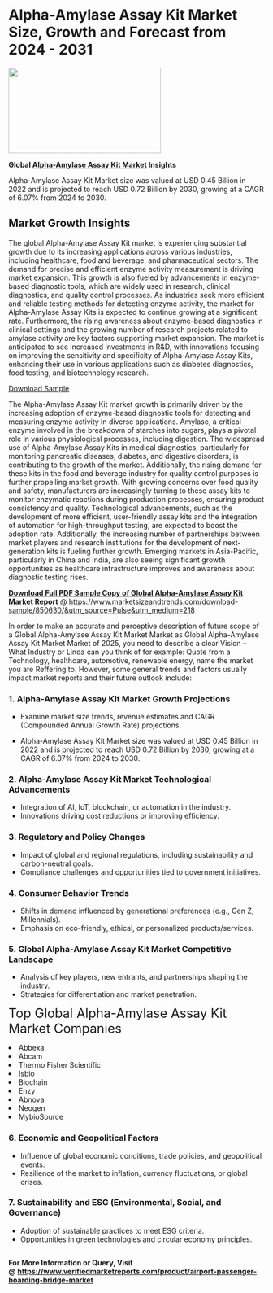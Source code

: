 <H1>Alpha-Amylase Assay Kit Market Size, Growth and Forecast from 2024 - 2031</H1><img class="aligncenter size-medium wp-image-584254" src="https://thirdeyenews.in/wp-content/uploads/2024/09/Global-Market-Research-300x168.jpeg" alt="" width="300" height="168" /><p><strong>Global&nbsp;<a href="https://www.marketsizeandtrends.com/download-sample/850630/&amp;utm_source=Pulse&amp;utm_medium=218">Alpha-Amylase Assay Kit Market</a> Insights</strong></p><p>Alpha-Amylase Assay Kit Market size was valued at USD 0.45 Billion in 2022 and is projected to reach USD 0.72 Billion by 2030, growing at a CAGR of 6.07% from 2024 to 2030.</p><p><h2>Market Growth Insights</h2> <p>The global Alpha-Amylase Assay Kit market is experiencing substantial growth due to its increasing applications across various industries, including healthcare, food and beverage, and pharmaceutical sectors. The demand for precise and efficient enzyme activity measurement is driving market expansion. This growth is also fueled by advancements in enzyme-based diagnostic tools, which are widely used in research, clinical diagnostics, and quality control processes. As industries seek more efficient and reliable testing methods for detecting enzyme activity, the market for Alpha-Amylase Assay Kits is expected to continue growing at a significant rate. Furthermore, the rising awareness about enzyme-based diagnostics in clinical settings and the growing number of research projects related to amylase activity are key factors supporting market expansion. The market is anticipated to see increased investments in R&D, with innovations focusing on improving the sensitivity and specificity of Alpha-Amylase Assay Kits, enhancing their use in various applications such as diabetes diagnostics, food testing, and biotechnology research.</p> <p><a href="sample_link_here">Download Sample</a></p> <p>The Alpha-Amylase Assay Kit market growth is primarily driven by the increasing adoption of enzyme-based diagnostic tools for detecting and measuring enzyme activity in diverse applications. Amylase, a critical enzyme involved in the breakdown of starches into sugars, plays a pivotal role in various physiological processes, including digestion. The widespread use of Alpha-Amylase Assay Kits in medical diagnostics, particularly for monitoring pancreatic diseases, diabetes, and digestive disorders, is contributing to the growth of the market. Additionally, the rising demand for these kits in the food and beverage industry for quality control purposes is further propelling market growth. With growing concerns over food quality and safety, manufacturers are increasingly turning to these assay kits to monitor enzymatic reactions during production processes, ensuring product consistency and quality. Technological advancements, such as the development of more efficient, user-friendly assay kits and the integration of automation for high-throughput testing, are expected to boost the adoption rate. Additionally, the increasing number of partnerships between market players and research institutions for the development of next-generation kits is fueling further growth. Emerging markets in Asia-Pacific, particularly in China and India, are also seeing significant growth opportunities as healthcare infrastructure improves and awareness about diagnostic testing rises. </p> <p><a href="more_info_link_here"></p><p><span class=""><strong>Download Full PDF Sample Copy of Global Alpha-Amylase Assay Kit Market Report</strong> @ <a href="https://www.marketsizeandtrends.com/download-sample/850630/&amp;utm_source=Pulse&amp;utm_medium=218" target="_blank">https://www.marketsizeandtrends.com/download-sample/850630/&amp;utm_source=Pulse&amp;utm_medium=218</a></span></p><p>In order to make an accurate and perceptive description of future scope of a Global&nbsp;Alpha-Amylase Assay Kit Market Market as Global&nbsp;Alpha-Amylase Assay Kit Market Market of 2025, you need to describe a clear Vision &ndash; What Industry or Linda can you think of for example: Quote from a Technology, healthcare, automotive, renewable energy, name the market you are Reffering to. However, some general trends and factors usually impact market reports and their future outlook include:</p><h3>1.&nbsp;<strong>Alpha-Amylase Assay Kit Market Growth Projections</strong></h3><ul><li>Examine market size trends, revenue estimates and CAGR (Compounded Annual Growth Rate) projections.</li><li><p>Alpha-Amylase Assay Kit Market size was valued at USD 0.45 Billion in 2022 and is projected to reach USD 0.72 Billion by 2030, growing at a CAGR of 6.07% from 2024 to 2030.</p></li></ul><h3>2.&nbsp;<strong>Alpha-Amylase Assay Kit Market Technological Advancements</strong></h3><ul><li>Integration of AI, IoT, blockchain, or automation in the industry.</li><li>Innovations driving cost reductions or improving efficiency.</li></ul><h3>3.&nbsp;<strong>Regulatory and Policy Changes</strong></h3><ul><li>Impact of global and regional regulations, including sustainability and carbon-neutral goals.</li><li>Compliance challenges and opportunities tied to government initiatives.</li></ul><h3>4.&nbsp;<strong>Consumer Behavior Trends</strong></h3><ul><li>Shifts in demand influenced by generational preferences (e.g., Gen Z, Millennials).</li><li>Emphasis on eco-friendly, ethical, or personalized products/services.</li></ul><h3>5.&nbsp;<strong>Global Alpha-Amylase Assay Kit Market Competitive Landscape</strong></h3><ul><li>Analysis of key players, new entrants, and partnerships shaping the industry.</li><li>Strategies for differentiation and market penetration.</li></ul><p data-pm-slice="1 1 []"><span style="color: inherit; font-family: inherit; font-size: 25px;">Top Global Alpha-Amylase Assay Kit Market Companies</span></p><div class="" data-test-id=""><p><li>Abbexa</li><li> Abcam</li><li> Thermo Fisher Scientific</li><li> Isbio</li><li> Biochain</li><li> Enzy</li><li> Abnova</li><li> Neogen</li><li> MybioSource</li></p></div><h3>6.&nbsp;<strong>Economic and Geopolitical Factors</strong></h3><ul><li>Influence of global economic conditions, trade policies, and geopolitical events.</li><li>Resilience of the market to inflation, currency fluctuations, or global crises.</li></ul><h3>7.&nbsp;<strong>Sustainability and ESG (Environmental, Social, and Governance)</strong></h3><ul><li>Adoption of sustainable practices to meet ESG criteria.</li><li>Opportunities in green technologies and circular economy principles.</li></ul><h2><strong style="font-size: 14px;">For More Information or Query, Visit @&nbsp;</strong><a style="background-color: #ffffff; font-size: 14px;" href="https://www.marketsizeandtrends.com/report/alpha-amylase-assay-kit-market/" target="_blank">https://www.verifiedmarketreports.com/product/airport-passenger-boarding-bridge-market</a></h2>
